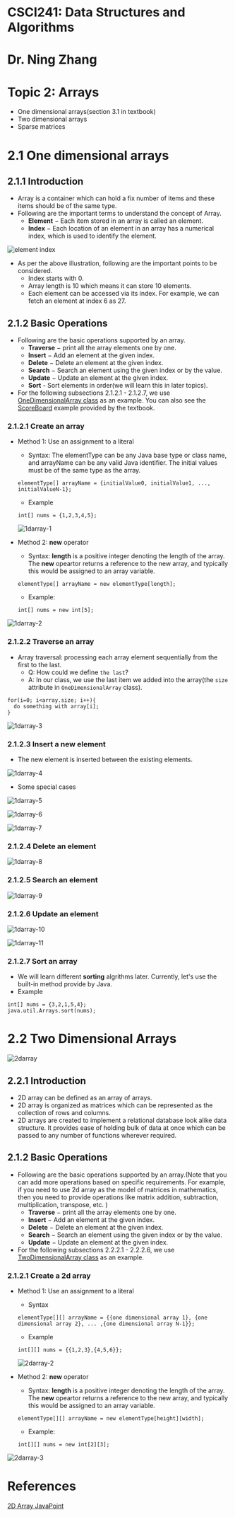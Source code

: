 # CSCI241: Data Structures and Algorithms
# Dr. Ning Zhang
# Topic 2: Arrays
+ One dimensional arrays(section 3.1 in textbook)
+ Two dimensional arrays
+ Sparse matrices

# 2.1 One dimensional arrays
## 2.1.1 Introduction
+ Array is a container which can hold a fix number of items and these items should be of the same type.
+ Following are the important terms to understand the concept of Array.
  - **Element** − Each item stored in an array is called an element.
  - **Index** − Each location of an element in an array has a numerical index, which is used to identify the element.
  
![element index](https://www.tutorialspoint.com/data_structures_algorithms/images/array_representation.jpg)

+ As per the above illustration, following are the important points to be considered.
  - Index starts with 0.
  - Array length is 10 which means it can store 10 elements.
  - Each element can be accessed via its index. For example, we can fetch an element at index 6 as 27.
  
## 2.1.2 Basic Operations
+ Following are the basic operations supported by an array.
  - **Traverse** − print all the array elements one by one.
  - **Insert** − Add an element at the given index.
  - **Delete** − Delete an element at the given index.
  - **Search** − Search an element using the given index or by the value.
  - **Update** − Update an element at the given index.
  - **Sort** - Sort elements in order(we will learn this in later topics).
+ For the following subsections 2.1.2.1 - 2.1.2.7, we use [OneDimensionalArray class](https://replit.com/@ZhangNing1/CSCI241NingZhang#CSCI241/OneDimensionalArray.java) as an example. You can also see the [ScoreBoard](https://replit.com/@ZhangNing1/CSCI241NingZhang#dsaj/arrays/Scoreboard.java) example provided by the textbook.
### 2.1.2.1 Create an array
+ Method 1: Use an assignment to a literal
  - Syntax: The elementType can be any Java base type or class name, and arrayName can be any valid Java identifier. The initial values must be of the same type as the array.
  ~~~~
  elementType[] arrayName = {initialValue0, initialValue1, ..., initialValueN-1};
  ~~~~
  - Example
  ~~~~
  int[] nums = {1,2,3,4,5};
  ~~~~
  
  ![1darray-1](../Resources/1darray-1.png)
  
+ Method 2: **new** operator
  - Syntax: **length** is a positive integer denoting the length of the array. The **new** opeartor returns a reference to the new array, and typically this would be assigned to an array variable.
  ~~~~
  elementType[] arrayName = new elementType[length];
  ~~~~
  - Example:
  ~~~~
  int[] nums = new int[5];
  ~~~~
  
 ![1darray-2](../Resources/1darray-2.png)
    
### 2.1.2.2 Traverse an array
+ Array traversal: processing each array element sequentially from the first to the last.
  - Q: How could we define `the last`?
  - A: In our class, we use the last item we added into the array(the `size` attribute in `OneDimensionalArray` class).
~~~~
for(i=0; i<array.size; i++){
  do something with array[i];
}
~~~~

![1darray-3](../Resources/1darray-3.png)


### 2.1.2.3 Insert a new element
+ The new element is inserted between the existing elements.

![1darray-4](../Resources/1darray-4.png)

+ Some special cases

![1darray-5](../Resources/1darray-5.png)

![1darray-6](../Resources/1darray-6.png)

![1darray-7](../Resources/1darray-7.png)
  
### 2.1.2.4 Delete an element

![1darray-8](../Resources/1darray-8.png)

### 2.1.2.5 Search an element

![1darray-9](../Resources/1darray-9.png)

### 2.1.2.6 Update an element

![1darray-10](../Resources/1darray-10.png)

![1darray-11](../Resources/1darray-11.png)

### 2.1.2.7 Sort an array
+ We will learn different **sorting** algrithms later. Currently, let's use the built-in method provide by Java.
+ Example
~~~~~
int[] nums = {3,2,1,5,4};
java.util.Arrays.sort(nums);
~~~~~

# 2.2 Two Dimensional Arrays

![2darray](../Resources/2darray-1.png)

## 2.2.1 Introduction
+ 2D array can be defined as an array of arrays.
+ 2D array is organized as matrices which can be represented as the collection of rows and columns.
+ 2D arrays are created to implement a relational database look alike data structure. It provides ease of holding bulk of data at once which can be passed to any number of functions wherever required.

## 2.1.2 Basic Operations
+ Following are the basic operations supported by an array.(Note that you can add more operations based on specific requirements. For example, if you need to use 2d array as the model of matrices in mathematics, then you need to provide operations like matrix addition, subtraction, multiplication, transpose, etc. )
  - **Traverse** − print all the array elements one by one.
  - **Insert** − Add an element at the given index.
  - **Delete** − Delete an element at the given index.
  - **Search** − Search an element using the given index or by the value.
  - **Update** − Update an element at the given index.
+ For the following subsections 2.2.2.1 - 2.2.2.6, we use [TwoDimensionalArray class](https://replit.com/@ZhangNing1/CSCI241NingZhang#CSCI241/TwoDimensionalArray.java) as an example.
### 2.1.2.1 Create a 2d array
+ Method 1: Use an assignment to a literal
  - Syntax
  ~~~~
  elementType[][] arrayName = {{one dimensional array 1}, {one dimensional array 2}, ... ,{one dimensional array N-1}};
  ~~~~
  - Example
  ~~~~
  int[][] nums = {{1,2,3},{4,5,6}};
  ~~~~
  
  ![2darray-2](../Resources/2darray-2.png)
  
+ Method 2: **new** operator
  - Syntax: **length** is a positive integer denoting the length of the array. The **new** opeartor returns a reference to the new array, and typically this would be assigned to an array variable.
  ~~~~
  elementType[][] arrayName = new elementType[height][width];
  ~~~~
  - Example:
  ~~~~
  int[][] nums = new int[2][3];
  ~~~~
  
 ![2darray-3](../Resources/1darray-3.png)
 
# References
[2D Array JavaPoint](https://www.javatpoint.com/data-structure-2d-array)
